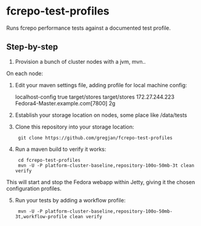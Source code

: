 fcrepo-test-profiles
====================

Runs fcrepo performance tests against a documented test profile.

Step-by-step
------------

1. Provision a bunch of cluster nodes with a jvm, mvn..

On each node:
1. Edit your maven settings file, adding profile for local machine config:

    <profile>
      <id>localhost-config</id>
      <activation><activeByDefault>true</activeByDefault></activation>
      <properties>
        <!-- local node storage, by default within target -->
        <fcrepo.store.fast>target/stores</fcrepo.store.fast>
        <fcrepo.store.slow>target/stores</fcrepo.store.slow>
        <!-- your local node ip -->
        <jgroups.tcp.address>172.27.244.223</jgroups.tcp.address>
        <!-- your cluster host name, port -->
        <jgroups.tcpping.initial_hosts>Fedora4-Master.example.com[7800]</jgroups.tcpping.initial_hosts>
        <max.memory>2g</max.memory>
      </properties>
    </profile>

2. Establish your storage location on nodes, some place like /data/tests
3. Clone this repository into your storage location:

        git clone https://github.com/gregjan/fcrepo-test-profiles
        
4. Run a maven build to verify it works:

        cd fcrepo-test-profiles
        mvn -U -P platform-cluster-baseline,repository-100o-50mb-3t clean verify
        
 This will start and stop the Fedora webapp within Jetty, giving it the chosen configuration profiles.
 
5. Run your tests by adding a workflow profile:

        mvn -U -P platform-cluster-baseline,repository-100o-50mb-3t,workflow-profile clean verify

